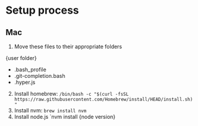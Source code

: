 # Setup process

## Mac
1. Move these files to their appropriate folders

{user folder}
  - .bash_profile
  - .git-completion.bash
  - .hyper.js
2. Install homebrew: `/bin/bash -c "$(curl -fsSL https://raw.githubusercontent.com/Homebrew/install/HEAD/install.sh)"`
3. Install nvm: `brew install nvm`
4. Install node.js `nvm install {node version}
